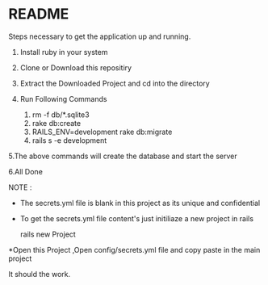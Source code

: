 # README

Steps necessary to get the
application up and running.

1. Install  ruby in your system

2. Clone or Download this repositiry 

3. Extract the Downloaded  Project and cd into the directory

4. Run Following Commands 
  
      1. rm -f db/*.sqlite3
      2. rake db:create
      3. RAILS_ENV=development rake db:migrate
      4. rails s -e development
      
5.The above commands will create the database and start the server

6.All Done

NOTE : 

* The secrets.yml file is blank in this project as its unique and confidential
* To get the secrets.yml file content's just initiliaze a new project in rails

  rails new Project
  
*Open this Project ,Open config/secrets.yml file and copy paste in the main project

It should the work.

